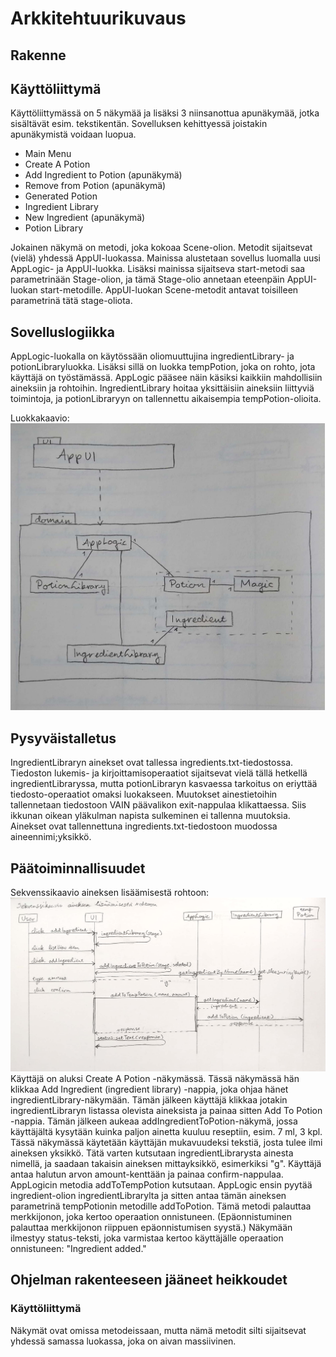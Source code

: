 # Arkkitehtuurikuvaus

## Rakenne


## Käyttöliittymä

Käyttöliittymässä on 5 näkymää ja lisäksi 3 niinsanottua apunäkymää, jotka sisältävät esim. tekstikentän. Sovelluksen kehittyessä joistakin apunäkymistä voidaan luopua.

* Main Menu
* Create A Potion
* Add Ingredient to Potion (apunäkymä)
* Remove from Potion (apunäkymä)
* Generated Potion
* Ingredient Library
* New Ingredient (apunäkymä)
* Potion Library

Jokainen näkymä on metodi, joka kokoaa Scene-olion. Metodit sijaitsevat (vielä) yhdessä AppUI-luokassa. Mainissa alustetaan sovellus luomalla uusi AppLogic- ja AppUI-luokka. Lisäksi mainissa sijaitseva start-metodi saa parametrinään Stage-olion, ja tämä Stage-olio annetaan eteenpäin AppUI-luokan start-metodille. AppUI-luokan Scene-metodit antavat toisilleen parametrinä tätä stage-oliota.

## Sovelluslogiikka
AppLogic-luokalla on käytössään oliomuuttujina ingredientLibrary- ja potionLibraryluokka. Lisäksi sillä on luokka tempPotion, joka on rohto, jota käyttäjä on työstämässä. AppLogic pääsee näin käsiksi kaikkiin mahdollisiin aineksiin ja rohtoihin. IngredientLibrary hoitaa yksittäisiin aineksiin liittyviä toimintoja, ja potionLibraryyn on tallennettu aikaisempia tempPotion-olioita.

Luokkakaavio:
![arkkitehtuuri](https://github.com/ikylios/ot-harjoitustyo/blob/master/dokumentointi/arkkitehtuuri.jpg)

## Pysyväistalletus
IngredientLibraryn ainekset ovat tallessa ingredients.txt-tiedostossa. Tiedoston lukemis- ja kirjoittamisoperaatiot sijaitsevat vielä tällä hetkellä ingredientLibraryssa, mutta potionLibraryn kasvaessa tarkoitus on eriyttää tiedosto-operaatiot omaksi luokakseen. Muutokset ainestietoihin tallennetaan tiedostoon VAIN päävalikon exit-nappulaa klikattaessa. Siis ikkunan oikean yläkulman napista sulkeminen ei tallenna muutoksia.
Ainekset ovat tallennettuna ingredients.txt-tiedostoon muodossa aineennimi;yksikkö.

## Päätoiminnallisuudet

Sekvenssikaavio aineksen lisäämisestä rohtoon:
![sekvenssi1](https://github.com/ikylios/ot-harjoitustyo/blob/master/dokumentointi/addingredientsequence.jpg)
Käyttäjä on aluksi Create A Potion -näkymässä. Tässä näkymässä hän klikkaa Add Ingredient (ingredient library) -nappia, joka ohjaa hänet ingredientLibrary-näkymään. Tämän jälkeen käyttäjä klikkaa jotakin ingredientLibraryn listassa olevista aineksista ja painaa sitten Add To Potion -nappia. Tämän jälkeen aukeaa addIngredientToPotion-näkymä, jossa käyttäjältä kysytään kuinka paljon ainetta kuuluu reseptiin, esim. 7 ml, 3 kpl. Tässä näkymässä käytetään käyttäjän mukavuudeksi tekstiä, josta tulee ilmi aineksen yksikkö. Tätä varten kutsutaan ingredientLibrarysta ainesta nimellä, ja saadaan takaisin aineksen mittayksikkö, esimerkiksi "g". Käyttäjä antaa halutun arvon amount-kenttään ja painaa confirm-nappulaa. AppLogicin metodia addToTempPotion kutsutaan. AppLogic ensin pyytää ingredient-olion ingredientLibrarylta ja sitten antaa tämän aineksen parametrinä tempPotionin metodille addToPotion. Tämä metodi palauttaa merkkijonon, joka kertoo operaation onnistuneen. (Epäonnistuminen palauttaa merkkijonon riippuen epäonnistumisen syystä.) Näkymään ilmestyy status-teksti, joka varmistaa kertoo käyttäjälle operaation onnistuneen: "Ingredient added."

## Ohjelman rakenteeseen jääneet heikkoudet

### Käyttöliittymä
Näkymät ovat omissa metodeissaan, mutta nämä metodit silti sijaitsevat yhdessä samassa luokassa, joka on aivan massiivinen.
